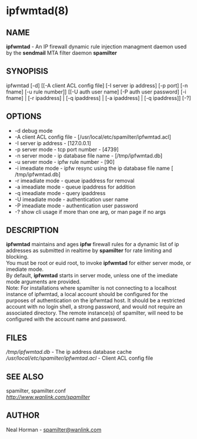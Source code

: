 ipfwmtad(8)
=

## NAME
**ipfwmtad** - An IP firewall dynamic rule injection managment daemon used by the **sendmail** MTA filter daemon **spamilter**

## SYNOPISIS
ipfwmtad [-d] [[-A client ACL config file] [-I server ip address] [-p port] [-n fname] [-u rule number]] [[-U auth user name] [-P auth user password] [-i fname] | [-r ipaddress] | [-q ipaddress] | [-a ipaddress] | [-q ipaddress]] [-?]

## OPTIONS
- -d debug mode
- -A client ACL config file - [/usr/local/etc/spamilter/ipfwmtad.acl]
- -I server ip address - [127.0.0.1]
- -p server mode - tcp port number - [4739]
- -n server mode - ip database file name - [/tmp/ipfwmtad.db]
- -u server mode - ipfw rule number - [90]
- -i imeadiate mode - ipfw resync using the ip database file name [ /tmp/ipfwmtad.db]
- -r imeadiate mode - queue ipaddress for removal
- -a imeadiate mode - queue ipaddress for addition
- -q imeadiate mode - query ipaddress
- -U imeadiate mode - authentication user name
- -P imeadiate mode - authentication user password
- -? show cli usage if more than one arg, or man page if no args

## DESCRIPTION
**ipfwmtad** maintains and ages **ipfw** firewall rules for a dynamic list of ip addresses as submitted in
realtime by **spamilter** for rate limiting and blocking. \
You must be root or euid root, to invoke **ipfwmtad** for either server mode, or imediate mode.  
By default, **ipfwmtad** starts in server mode, unless one of the imediate mode arguments are provided. \
Note: For installations where spamilter is not connecting to a localhost instance of ipfwmtad, a local
account should be configured for the purposes of authentication on the ipfwmtad host. It should be a
restricted account with no login shell, a strong password, and would not require an associated directory.
The remote instance(s) of spamilter, will need to be configured with the account name and password.

## FILES
_/tmp/ipfwmtad.db_ - The ip address database cache  
_/usr/local/etc/spamilter/ipfwmtad.acl_ - Client ACL config file

## SEE ALSO
spamilter, spamilter.conf  
_http://www.wanlink.com/spamilter_

## AUTHOR
Neal Horman - spamilter@wanlink.com
